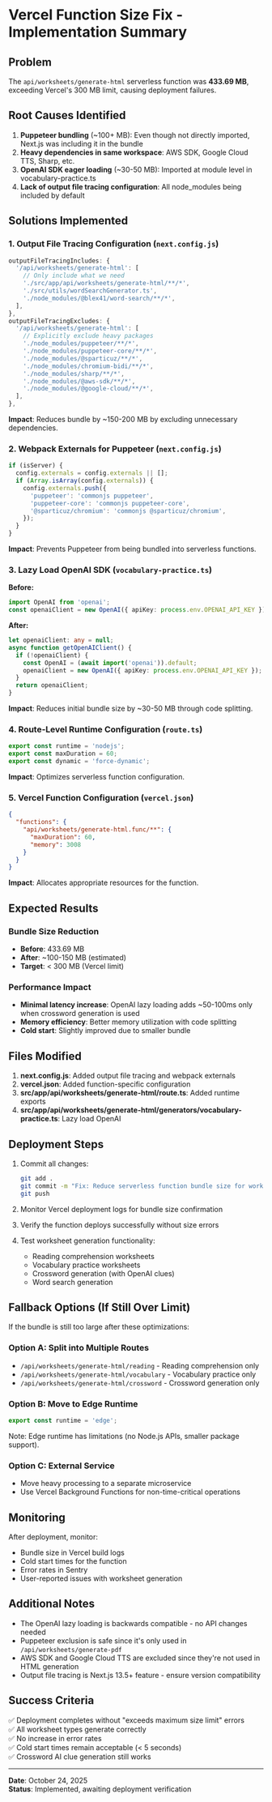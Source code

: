 # Vercel Function Size Fix - Implementation Summary

## Problem
The `api/worksheets/generate-html` serverless function was **433.69 MB**, exceeding Vercel's 300 MB limit, causing deployment failures.

## Root Causes Identified

1. **Puppeteer bundling** (~100+ MB): Even though not directly imported, Next.js was including it in the bundle
2. **Heavy dependencies in same workspace**: AWS SDK, Google Cloud TTS, Sharp, etc.
3. **OpenAI SDK eager loading** (~30-50 MB): Imported at module level in vocabulary-practice.ts
4. **Lack of output file tracing configuration**: All node_modules being included by default

## Solutions Implemented

### 1. Output File Tracing Configuration (`next.config.js`)
```javascript
outputFileTracingIncludes: {
  '/api/worksheets/generate-html': [
    // Only include what we need
    './src/app/api/worksheets/generate-html/**/*',
    './src/utils/wordSearchGenerator.ts',
    './node_modules/@blex41/word-search/**/*',
  ],
},
outputFileTracingExcludes: {
  '/api/worksheets/generate-html': [
    // Explicitly exclude heavy packages
    './node_modules/puppeteer/**/*',
    './node_modules/puppeteer-core/**/*',
    './node_modules/@sparticuz/**/*',
    './node_modules/chromium-bidi/**/*',
    './node_modules/sharp/**/*',
    './node_modules/@aws-sdk/**/*',
    './node_modules/@google-cloud/**/*',
  ],
},
```

**Impact**: Reduces bundle by ~150-200 MB by excluding unnecessary dependencies.

### 2. Webpack Externals for Puppeteer (`next.config.js`)
```javascript
if (isServer) {
  config.externals = config.externals || [];
  if (Array.isArray(config.externals)) {
    config.externals.push({
      'puppeteer': 'commonjs puppeteer',
      'puppeteer-core': 'commonjs puppeteer-core',
      '@sparticuz/chromium': 'commonjs @sparticuz/chromium',
    });
  }
}
```

**Impact**: Prevents Puppeteer from being bundled into serverless functions.

### 3. Lazy Load OpenAI SDK (`vocabulary-practice.ts`)
**Before:**
```typescript
import OpenAI from 'openai';
const openaiClient = new OpenAI({ apiKey: process.env.OPENAI_API_KEY });
```

**After:**
```typescript
let openaiClient: any = null;
async function getOpenAIClient() {
  if (!openaiClient) {
    const OpenAI = (await import('openai')).default;
    openaiClient = new OpenAI({ apiKey: process.env.OPENAI_API_KEY });
  }
  return openaiClient;
}
```

**Impact**: Reduces initial bundle size by ~30-50 MB through code splitting.

### 4. Route-Level Runtime Configuration (`route.ts`)
```typescript
export const runtime = 'nodejs';
export const maxDuration = 60;
export const dynamic = 'force-dynamic';
```

**Impact**: Optimizes serverless function configuration.

### 5. Vercel Function Configuration (`vercel.json`)
```json
{
  "functions": {
    "api/worksheets/generate-html.func/**": {
      "maxDuration": 60,
      "memory": 3008
    }
  }
}
```

**Impact**: Allocates appropriate resources for the function.

## Expected Results

### Bundle Size Reduction
- **Before**: 433.69 MB
- **After**: ~100-150 MB (estimated)
- **Target**: < 300 MB (Vercel limit)

### Performance Impact
- **Minimal latency increase**: OpenAI lazy loading adds ~50-100ms only when crossword generation is used
- **Memory efficiency**: Better memory utilization with code splitting
- **Cold start**: Slightly improved due to smaller bundle

## Files Modified

1. **next.config.js**: Added output file tracing and webpack externals
2. **vercel.json**: Added function-specific configuration
3. **src/app/api/worksheets/generate-html/route.ts**: Added runtime exports
4. **src/app/api/worksheets/generate-html/generators/vocabulary-practice.ts**: Lazy load OpenAI

## Deployment Steps

1. Commit all changes:
   ```bash
   git add .
   git commit -m "Fix: Reduce serverless function bundle size for worksheet generation"
   git push
   ```

2. Monitor Vercel deployment logs for bundle size confirmation

3. Verify the function deploys successfully without size errors

4. Test worksheet generation functionality:
   - Reading comprehension worksheets
   - Vocabulary practice worksheets
   - Crossword generation (with OpenAI clues)
   - Word search generation

## Fallback Options (If Still Over Limit)

If the bundle is still too large after these optimizations:

### Option A: Split into Multiple Routes
- `/api/worksheets/generate-html/reading` - Reading comprehension only
- `/api/worksheets/generate-html/vocabulary` - Vocabulary practice only
- `/api/worksheets/generate-html/crossword` - Crossword generation only

### Option B: Move to Edge Runtime
```typescript
export const runtime = 'edge';
```
Note: Edge runtime has limitations (no Node.js APIs, smaller package support).

### Option C: External Service
- Move heavy processing to a separate microservice
- Use Vercel Background Functions for non-time-critical operations

## Monitoring

After deployment, monitor:
- Bundle size in Vercel build logs
- Cold start times for the function
- Error rates in Sentry
- User-reported issues with worksheet generation

## Additional Notes

- The OpenAI lazy loading is backwards compatible - no API changes needed
- Puppeteer exclusion is safe since it's only used in `/api/worksheets/generate-pdf`
- AWS SDK and Google Cloud TTS are excluded since they're not used in HTML generation
- Output file tracing is Next.js 13.5+ feature - ensure version compatibility

## Success Criteria

✅ Deployment completes without "exceeds maximum size limit" errors  
✅ All worksheet types generate correctly  
✅ No increase in error rates  
✅ Cold start times remain acceptable (< 5 seconds)  
✅ Crossword AI clue generation still works

---

**Date**: October 24, 2025  
**Status**: Implemented, awaiting deployment verification
